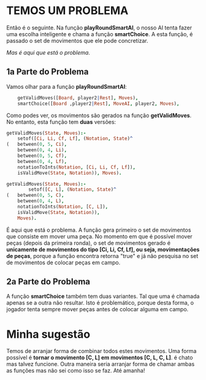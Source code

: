 # TEMOS UM PROBLEMA

Então é o seguinte. Na função **playRoundSmartAI**, o nosso AI tenta fazer uma escolha inteligente e chama a função **smartChoice**. A esta função, é passado o set de movimentos que ele pode concretizar. 

*Mas é aqui que está o problema*.


## 1a Parte do Problema

Vamos olhar para a função **playRoundSmartAI**:
```prolog
    getValidMoves([Board, player2|Rest], Moves),
    smartChoice([Board ,player2|Rest], MoveAI, player2, Moves),
```

Como podes ver, os movimentos são gerados na função **getValidMoves**. No entanto, esta função tem **duas** versões:
```prolog
getValidMoves(State, Moves):- 
    setof([Ci, Li, Cf, Lf], (Notation, State)^
(   between(0, 5, Ci),
    between(0, 4, Li),
    between(0, 5, Cf),
    between(0, 4, Lf),
    notationToInts(Notation, [Ci, Li, Cf, Lf]),
    isValidMove(State, Notation)), Moves).

getValidMoves(State, Moves):- 
        setof([C, L], (Notation, State)^
(   between(0, 5, C),
    between(0, 4, L),
    notationToInts(Notation, [C, L]),
    isValidMove(State, Notation)),
    Moves).
```

É aqui que está o problema. A função gera primeiro o set de movimentos que consiste em mover uma peça. No momento em que é possível mover peças (depois da primeira ronda), o set de movimentos gerado é **unicamente de movimentos do tipo [Ci, Li, Cf, Lf], ou seja, movimentações de peças**, porque a função encontra retorna "true" e já não pesquisa no set de movimentos de colocar peças em campo.


## 2a Parte do Problema

A função **smartChoice** também tem duas variantes. Tal que uma é chamada apenas se a outra não resultar. Isto é problemático, porque desta forma, o jogador tenta sempre mover peças antes de colocar alguma em campo.


# Minha sugestão

Temos de arranjar forma de combinar todos estes movimentos. Uma forma possível é **tornar o movimento [C, L] em movimentos [C, L, C, L]**. é chato mas talvez funcione. Outra maneira seria arranjar forma de chamar ambas as funções mas não sei como isso se faz. Até amanha! 